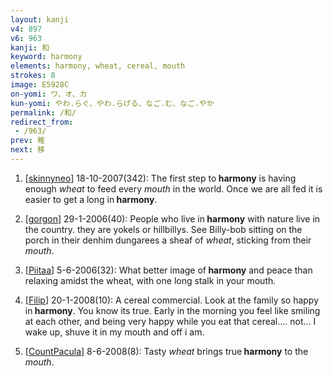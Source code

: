```yaml
---
layout: kanji
v4: 897
v6: 963
kanji: 和
keyword: harmony
elements: harmony, wheat, cereal, mouth
strokes: 8
image: E5928C
on-yomi: ワ、オ、カ
kun-yomi: やわ.らぐ、やわ.らげる、なご.む、なご.やか
permalink: /和/
redirect_from:
 - /963/
prev: 稚
next: 移
---
```


1) [<a href="http://kanji.koohii.com/profile/skinnyneo">skinnyneo</a>] 18-10-2007(342): The first step to<strong> harmony</strong> is having enough <em>wheat</em> to feed every <em>mouth</em> in the world. Once we are all fed it is easier to get a long in<strong> harmony</strong>.

2) [<a href="http://kanji.koohii.com/profile/gorgon">gorgon</a>] 29-1-2006(40): People who live in<strong> harmony</strong> with nature live in the country. they are yokels or hillbillys. See Billy-bob sitting on the porch in their denhim dungarees a sheaf of <em>wheat</em>, sticking from their <em>mouth</em>.

3) [<a href="http://kanji.koohii.com/profile/Piitaa">Piitaa</a>] 5-6-2006(32): What better image of<strong> harmony</strong> and peace than relaxing amidst the wheat, with one long stalk in your mouth.

4) [<a href="http://kanji.koohii.com/profile/Filip">Filip</a>] 20-1-2008(10): A cereal commercial. Look at the family so happy in<strong> harmony</strong>. You know its true. Early in the morning you feel like smiling at each other, and being very happy while you eat that cereal.... not... I wake up, shuve it in my mouth and off i am.

5) [<a href="http://kanji.koohii.com/profile/CountPacula">CountPacula</a>] 8-6-2008(8): Tasty <em>wheat</em> brings true<strong> harmony</strong> to the <em>mouth</em>.

